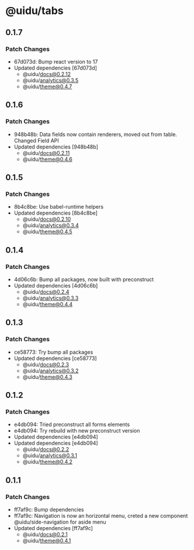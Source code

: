 # @uidu/tabs

## 0.1.7

### Patch Changes

- 67d073d: Bump react version to 17
- Updated dependencies [67d073d]
  - @uidu/docs@0.2.12
  - @uidu/analytics@0.3.5
  - @uidu/theme@0.4.7

## 0.1.6

### Patch Changes

- 948b48b: Data fields now contain renderers, moved out from table. Changed Field API
- Updated dependencies [948b48b]
  - @uidu/docs@0.2.11
  - @uidu/theme@0.4.6

## 0.1.5

### Patch Changes

- 8b4c8be: Use babel-runtime helpers
- Updated dependencies [8b4c8be]
  - @uidu/docs@0.2.10
  - @uidu/analytics@0.3.4
  - @uidu/theme@0.4.5

## 0.1.4

### Patch Changes

- 4d06c6b: Bump all packages, now built with preconstruct
- Updated dependencies [4d06c6b]
  - @uidu/docs@0.2.4
  - @uidu/analytics@0.3.3
  - @uidu/theme@0.4.4

## 0.1.3

### Patch Changes

- ce58773: Try bump all packages
- Updated dependencies [ce58773]
  - @uidu/docs@0.2.3
  - @uidu/analytics@0.3.2
  - @uidu/theme@0.4.3

## 0.1.2

### Patch Changes

- e4db094: Tried preconstruct all forms elements
- e4db094: Try rebuild with new preconstruct version
- Updated dependencies [e4db094]
- Updated dependencies [e4db094]
  - @uidu/docs@0.2.2
  - @uidu/analytics@0.3.1
  - @uidu/theme@0.4.2

## 0.1.1

### Patch Changes

- ff7af9c: Bump dependencies
- ff7af9c: Navigation is now an horizontal menu, creted a new component @uidu/side-navigation for aside menu
- Updated dependencies [ff7af9c]
  - @uidu/docs@0.2.1
  - @uidu/theme@0.4.1
